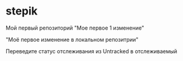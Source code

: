 # stepik
Мой первый репозиторий
"Мое первое 1 изменение"

"Моё первое изменение в локальном репозитрии"

Переведите статус отслеживания из Untracked в отслеживаемый